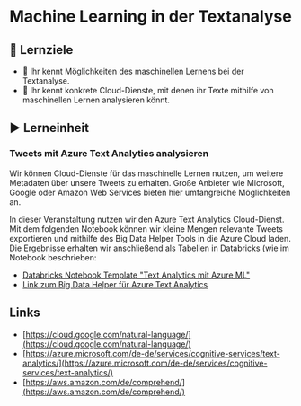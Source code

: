 # Machine Learning in der Textanalyse

## 🎯 Lernziele

* 🎯 Ihr kennt Möglichkeiten des maschinellen Lernens bei der Textanalyse.
* 🎯 Ihr kennt konkrete Cloud-Dienste, mit denen ihr Texte mithilfe von maschinellen Lernen analysieren könnt.

## ▶ Lerneinheit

### Tweets mit Azure Text Analytics analysieren

Wir können Cloud-Dienste für das maschinelle Lernen nutzen, um weitere Metadaten über unsere Tweets zu erhalten. Große Anbieter wie Microsoft, Google oder Amazon Web Services bieten hier umfangreiche Möglichkeiten an. 

In dieser Veranstaltung nutzen wir den Azure Text Analytics Cloud-Dienst. Mit dem folgenden Notebook können wir kleine Mengen relevante Tweets exportieren und mithilfe des Big Data Helper Tools in die Azure Cloud laden. Die Ergebnisse erhalten wir anschließend als Tabellen in Databricks \(wie im Notebook beschrieben:

* [Databricks Notebook Template "Text Analytics mit Azure ML"](https://winf-hsos.github.io/databricks-notebooks/big-data-analytics/Text%20Analytics%20mit%20Azure%20ML.html)
* [Link zum Big Data Helper für Azure Text Analytics](https://big-data-analytics-helper.glitch.me/text/index.html)

## Links

* [https://cloud.google.com/natural-language/](https://cloud.google.com/natural-language/)
* [https://azure.microsoft.com/de-de/services/cognitive-services/text-analytics/](https://azure.microsoft.com/de-de/services/cognitive-services/text-analytics/)
* [https://aws.amazon.com/de/comprehend/](https://aws.amazon.com/de/comprehend/)

